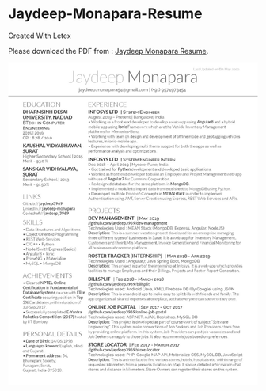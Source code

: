 # Jaydeep-Monapara-Resume
Created With Letex
<p>
    Please download the PDF from : <a href="https://raw.githubusercontent.com/jaydeep3969/Jaydeep-Monapara-               Resume/master/Jaydeep_Monapara_Resume.pdf">Jaydeep Monapara Resume</a>.
</p>
    </embed>
</object>

![alt tag](https://github.com/jaydeep3969/Jaydeep-Monapara-Resume/blob/master/Jaydeep_Monapara_Resume.jpg)
